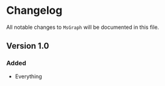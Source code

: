 # Changelog

All notable changes to `MsGraph` will be documented in this file.

## Version 1.0

### Added
- Everything
